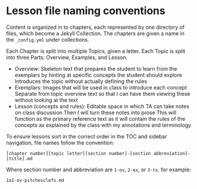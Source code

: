 # Lesson file naming conventions

Content is organized in to chapters, each represented by one directory of files, which become a Jekyll Collection. 
The chapters are given a name in the `_config.yml` under collections.

Each Chapter is split into multiple Topics, given a letter.
Each Topic is split into three Parts: Overview, Examples, and Lesson.

- Overview:
    Skeleton text that prepares the student to learn from the exemplars by hinting at specific concepts the student should explore
    Introduces the topic without actually defining the rules
- Exemplars:
    Images that will be used in class to introduce each concept
    Separate from topic overview text so that I can have them viewing these without looking at the text
- Lesson (concepts and rules):
    Editable space in which TA can take notes on class discussion
    Then I will turn these notes into prose
    This will function as the primary reference text as it will contain the rules of the concepts as explained by the class with my annotations and terminology

To ensure lessons sort in the correct order in the TOC and sidebar navigation, file names follow the convention:

`[chapter number][topic letter][section number]-[section abbreviation]-[title].md`

Where section number and abbreviation are `1-ov`, `2-ex`, or `3-tx`.
for example:

`1a1-ov-pitchesclefs.md`
